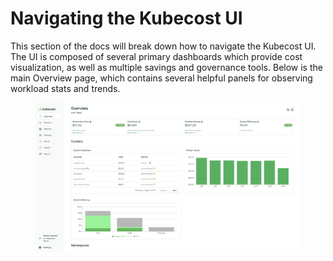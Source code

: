 # Navigating the Kubecost UI

This section of the docs will break down how to navigate the Kubecost UI. The UI is composed of several primary dashboards which provide cost visualization, as well as multiple savings and governance tools. Below is the main Overview page, which contains several helpful panels for observing workload stats and trends.

<figure><img src="../../.gitbook/assets/image.png" alt=""><figcaption></figcaption></figure>
